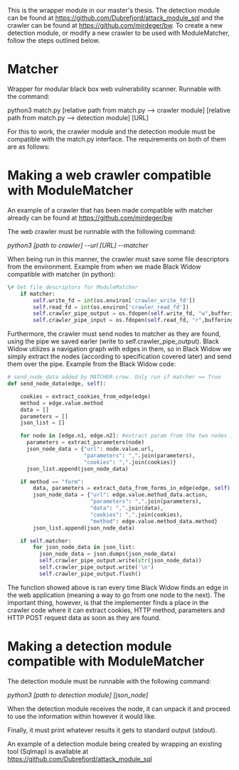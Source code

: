 This is the wrapper module in our master's thesis. The detection module can be found at https://github.com/Dubrefjord/attack_module_sql and the crawler can be found at https://github.com/mirdeger/bw. To create a new detection module, or modify a new crawler to be used with ModuleMatcher, follow the steps outlined below.



# Matcher
Wrapper for modular black box web vulnerability scanner. Runnable with the command:

python3 match.py [relative path from match.py --> crawler module] [relative path from match.py --> detection module] [URL]

For this to work, the crawler module and the detection module must be compatible with the match.py interface. The requirements on both of them are as follows:

# Making a web crawler compatible with ModuleMatcher

An example of a crawler that has been made compatible with matcher already can be found at https://github.com/mirdeger/bw

The web crawler must be runnable with the following command:

*python3 [path to crawler] --url [URL] --matcher*

When being run in this manner, the crawler must save some file descriptors from the environment. Example from when we made Black Widow compatible with matcher (in python):
```python
\# Get file descriptors for ModuleMatcher
    if matcher:
        self.write_fd = int(os.environ['crawler_write_fd'])
        self.read_fd = int(os.environ['crawler_read_fd'])
        self.crawler_pipe_output = os.fdopen(self.write_fd, "w",buffering=1)
        self.crawler_pipe_input = os.fdopen(self.read_fd, "r",buffering=1)
```

Furthermore, the crawler must send nodes to matcher as they are found, using the pipe we saved earler (write to self.crawler_pipe_output). Black Widow utilizes a navigation graph with edges in them, so in Black Widow we simply extract the nodes (according to specification covered later) and send them over the pipe. Example from the Black Widow code:
```python
# send_node_data added by MATCHER-crew. Only run if matcher == True
def send_node_data(edge, self):

    cookies = extract_cookies_from_edge(edge)
    method = edge.value.method
    data = []
    parameters = []
    json_list = []

    for node in [edge.n1, edge.n2]: #extract param from the two nodes in the edge.
      parameters = extract_parameters(node)
      json_node_data = {"url": node.value.url,
                        "parameters": ",".join(parameters),
                        "cookies": ",".join(cookies)}
      json_list.append(json_node_data)

    if method == "form":
        data, parameters = extract_data_from_forms_in_edge(edge, self)
        json_node_data = {"url": edge.value.method_data.action,
                          "parameters": ",".join(parameters),
                          "data": ",".join(data),
                          "cookies": ",".join(cookies),
                          "method": edge.value.method_data.method}
        json_list.append(json_node_data)

    if self.matcher:
        for json_node_data in json_list:
          json_node_data = json.dumps(json_node_data)
          self.crawler_pipe_output.write(str(json_node_data))
          self.crawler_pipe_output.write('\n')
          self.crawler_pipe_output.flush()
```

The function showed above is ran every time Black Widow finds an edge in the web application (meaning a way to go from one node to the next). The important thing, however, is that the implementer finds a place in the crawler code where it can extract cookies, HTTP method, parameters and HTTP POST request data as soon as they are found.

# Making a detection module compatible with ModuleMatcher

The detection module must be runnable with the following command:

*python3 [path to detection module] [json_node]*

When the detection module receives the node, it can unpack it and proceed to use the information within however it would like.

Finally, it must print whatever results it gets to standard output (stdout).

An example of a detection module being created by wrapping an existing tool (Sqlmap) is available at https://github.com/Dubrefjord/attack_module_sql

